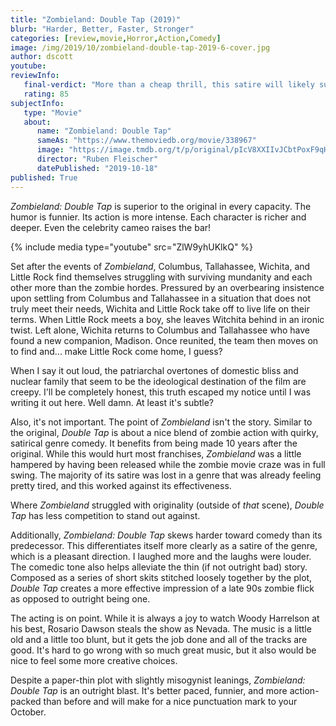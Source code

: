 ```yaml
---
title: "Zombieland: Double Tap (2019)"
blurb: "Harder, Better, Faster, Stronger"
categories: [review,movie,Horror,Action,Comedy]
image: /img/2019/10/zombieland-double-tap-2019-6-cover.jpg
author: dscott
youtube: 
reviewInfo:
   final-verdict: "More than a cheap thrill, this satire will likely surpass the original's cult classic status."
   rating: 85
subjectInfo:
   type: "Movie"
   about:
      name: "Zombieland: Double Tap"
      sameAs: "https://www.themoviedb.org/movie/338967"
      image: "https://image.tmdb.org/t/p/original/pIcV8XXIIvJCbtPoxF9qHMKdRr2.jpg"
      director: "Ruben Fleischer"
      datePublished: "2019-10-18"
published: True
---
```



*Zombieland: Double Tap* is superior to the original in every capacity. The humor is funnier. Its action is more intense. Each character is richer and deeper. Even the celebrity cameo raises the bar!

{% include media type="youtube" src="ZlW9yhUKlkQ" %}

Set after the events of *Zombieland*, Columbus, Tallahassee, Wichita, and Little Rock find themselves struggling with surviving mundanity and each other more than the zombie hordes. Pressured by an overbearing insistence upon settling from Columbus and Tallahassee in a situation that does not truly meet their needs, Wichita and Little Rock take off to live life on their terms. When Little Rock meets a boy, she leaves Witchita behind in an ironic twist. Left alone, Wichita returns to Columbus and Tallahassee who have found a new companion, Madison. Once reunited, the team then moves on to find and... make Little Rock come home, I guess?

When I say it out loud, the patriarchal overtones of domestic bliss and nuclear family that seem to be the ideological destination of the film are creepy. I'll be completely honest, this truth escaped my notice until I was writing it out here. Well damn.  At least it's subtle? 

Also, it's not important. The point of *Zombieland* isn't the story. Similar to the original, *Double Tap* is about a nice blend of zombie action with quirky, satirical genre comedy. It benefits from being made 10 years after the original. While this would hurt most franchises, *Zombieland* was a little hampered by having been released while the zombie movie craze was in full swing. The majority of its satire was lost in a genre that was already feeling pretty tired, and this worked against its effectiveness.

Where *Zombieland* struggled with originality (outside of *that* scene), *Double Tap* has less competition to stand out against. 

Additionally, *Zombieland: Double Tap* skews harder toward comedy than its predecessor. This differentiates itself more clearly as a satire of the genre, which is a pleasant direction. I laughed more and the laughs were louder. The comedic tone also helps alleviate the thin (if not outright bad) story. Composed as a series of short skits stitched loosely together by the plot, *Double Tap* creates a more effective impression of a late 90s zombie flick as opposed to outright being one.

The acting is on point. While it is always a joy to watch Woody Harrelson at his best, Rosario Dawson steals the show as Nevada. The music is a little old and a little too blunt, but it gets the job done and all of the tracks are good. It's hard to go wrong with so much great music, but it also would be nice to feel some more creative choices. 

Despite a paper-thin plot with slightly misogynist leanings, *Zombieland: Double Tap* is an outright blast. It's better paced, funnier, and more action-packed than before and will make for a nice punctuation mark to your October.

